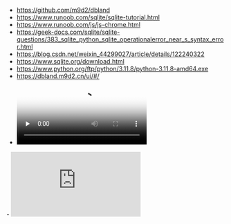 - https://github.com/m9d2/dbland
- https://www.runoob.com/sqlite/sqlite-tutorial.html
- https://www.runoob.com/js/js-chrome.html
- https://geek-docs.com/sqlite/sqlite-questions/383_sqlite_python_sqlite_operationalerror_near_s_syntax_error.html
- https://blog.csdn.net/weixin_44299027/article/details/122240322
- https://www.sqlite.org/download.html
- https://www.python.org/ftp/python/3.11.8/python-3.11.8-amd64.exe
- https://dbland.m9d2.cn/ui/#/
- <video id="video" controls="" preload="none" poster="封面">
      <source id="mp4" src="https://www.yuque.com/r/note/779bb707-e920-44fa-8968-d9fdfbabadec?#《LINCOLN-LCL 的小记》" type="video/mp4">
</videos>
- 
<iframe src="https://www.yuque.com/r/note/779bb707-e920-44fa-8968-d9fdfbabadec?#%E3%80%8ALINCOLN-LCL%20%E7%9A%84%E5%B0%8F%E8%AE%B0%E3%80%8B》" scrolling="no" border="0" frameborder="no" framespacing="0" allowfullscreen="true"> </iframe>